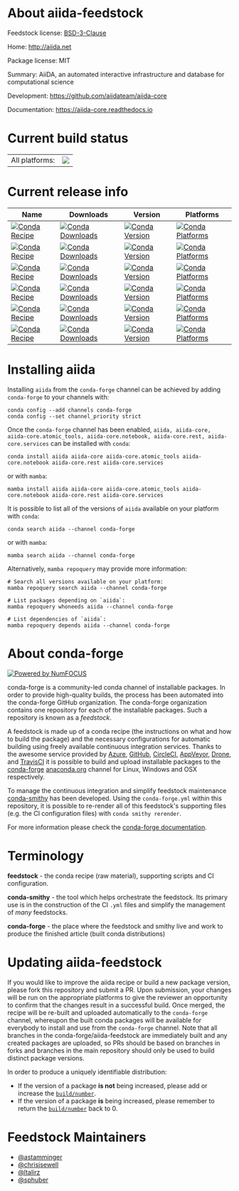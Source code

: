 About aiida-feedstock
=====================

Feedstock license: [BSD-3-Clause](https://github.com/conda-forge/aiida-core-feedstock/blob/main/LICENSE.txt)

Home: http://aiida.net

Package license: MIT

Summary: AiiDA, an automated interactive infrastructure and database for computational science

Development: https://github.com/aiidateam/aiida-core

Documentation: https://aiida-core.readthedocs.io

Current build status
====================


<table><tr><td>All platforms:</td>
    <td>
      <a href="https://dev.azure.com/conda-forge/feedstock-builds/_build/latest?definitionId=2337&branchName=main">
        <img src="https://dev.azure.com/conda-forge/feedstock-builds/_apis/build/status/aiida-core-feedstock?branchName=main">
      </a>
    </td>
  </tr>
</table>

Current release info
====================

| Name | Downloads | Version | Platforms |
| --- | --- | --- | --- |
| [![Conda Recipe](https://img.shields.io/badge/recipe-aiida-green.svg)](https://anaconda.org/conda-forge/aiida) | [![Conda Downloads](https://img.shields.io/conda/dn/conda-forge/aiida.svg)](https://anaconda.org/conda-forge/aiida) | [![Conda Version](https://img.shields.io/conda/vn/conda-forge/aiida.svg)](https://anaconda.org/conda-forge/aiida) | [![Conda Platforms](https://img.shields.io/conda/pn/conda-forge/aiida.svg)](https://anaconda.org/conda-forge/aiida) |
| [![Conda Recipe](https://img.shields.io/badge/recipe-aiida--core-green.svg)](https://anaconda.org/conda-forge/aiida-core) | [![Conda Downloads](https://img.shields.io/conda/dn/conda-forge/aiida-core.svg)](https://anaconda.org/conda-forge/aiida-core) | [![Conda Version](https://img.shields.io/conda/vn/conda-forge/aiida-core.svg)](https://anaconda.org/conda-forge/aiida-core) | [![Conda Platforms](https://img.shields.io/conda/pn/conda-forge/aiida-core.svg)](https://anaconda.org/conda-forge/aiida-core) |
| [![Conda Recipe](https://img.shields.io/badge/recipe-aiida--core.atomic_tools-green.svg)](https://anaconda.org/conda-forge/aiida-core.atomic_tools) | [![Conda Downloads](https://img.shields.io/conda/dn/conda-forge/aiida-core.atomic_tools.svg)](https://anaconda.org/conda-forge/aiida-core.atomic_tools) | [![Conda Version](https://img.shields.io/conda/vn/conda-forge/aiida-core.atomic_tools.svg)](https://anaconda.org/conda-forge/aiida-core.atomic_tools) | [![Conda Platforms](https://img.shields.io/conda/pn/conda-forge/aiida-core.atomic_tools.svg)](https://anaconda.org/conda-forge/aiida-core.atomic_tools) |
| [![Conda Recipe](https://img.shields.io/badge/recipe-aiida--core.notebook-green.svg)](https://anaconda.org/conda-forge/aiida-core.notebook) | [![Conda Downloads](https://img.shields.io/conda/dn/conda-forge/aiida-core.notebook.svg)](https://anaconda.org/conda-forge/aiida-core.notebook) | [![Conda Version](https://img.shields.io/conda/vn/conda-forge/aiida-core.notebook.svg)](https://anaconda.org/conda-forge/aiida-core.notebook) | [![Conda Platforms](https://img.shields.io/conda/pn/conda-forge/aiida-core.notebook.svg)](https://anaconda.org/conda-forge/aiida-core.notebook) |
| [![Conda Recipe](https://img.shields.io/badge/recipe-aiida--core.rest-green.svg)](https://anaconda.org/conda-forge/aiida-core.rest) | [![Conda Downloads](https://img.shields.io/conda/dn/conda-forge/aiida-core.rest.svg)](https://anaconda.org/conda-forge/aiida-core.rest) | [![Conda Version](https://img.shields.io/conda/vn/conda-forge/aiida-core.rest.svg)](https://anaconda.org/conda-forge/aiida-core.rest) | [![Conda Platforms](https://img.shields.io/conda/pn/conda-forge/aiida-core.rest.svg)](https://anaconda.org/conda-forge/aiida-core.rest) |
| [![Conda Recipe](https://img.shields.io/badge/recipe-aiida--core.services-green.svg)](https://anaconda.org/conda-forge/aiida-core.services) | [![Conda Downloads](https://img.shields.io/conda/dn/conda-forge/aiida-core.services.svg)](https://anaconda.org/conda-forge/aiida-core.services) | [![Conda Version](https://img.shields.io/conda/vn/conda-forge/aiida-core.services.svg)](https://anaconda.org/conda-forge/aiida-core.services) | [![Conda Platforms](https://img.shields.io/conda/pn/conda-forge/aiida-core.services.svg)](https://anaconda.org/conda-forge/aiida-core.services) |

Installing aiida
================

Installing `aiida` from the `conda-forge` channel can be achieved by adding `conda-forge` to your channels with:

```
conda config --add channels conda-forge
conda config --set channel_priority strict
```

Once the `conda-forge` channel has been enabled, `aiida, aiida-core, aiida-core.atomic_tools, aiida-core.notebook, aiida-core.rest, aiida-core.services` can be installed with `conda`:

```
conda install aiida aiida-core aiida-core.atomic_tools aiida-core.notebook aiida-core.rest aiida-core.services
```

or with `mamba`:

```
mamba install aiida aiida-core aiida-core.atomic_tools aiida-core.notebook aiida-core.rest aiida-core.services
```

It is possible to list all of the versions of `aiida` available on your platform with `conda`:

```
conda search aiida --channel conda-forge
```

or with `mamba`:

```
mamba search aiida --channel conda-forge
```

Alternatively, `mamba repoquery` may provide more information:

```
# Search all versions available on your platform:
mamba repoquery search aiida --channel conda-forge

# List packages depending on `aiida`:
mamba repoquery whoneeds aiida --channel conda-forge

# List dependencies of `aiida`:
mamba repoquery depends aiida --channel conda-forge
```


About conda-forge
=================

[![Powered by
NumFOCUS](https://img.shields.io/badge/powered%20by-NumFOCUS-orange.svg?style=flat&colorA=E1523D&colorB=007D8A)](https://numfocus.org)

conda-forge is a community-led conda channel of installable packages.
In order to provide high-quality builds, the process has been automated into the
conda-forge GitHub organization. The conda-forge organization contains one repository
for each of the installable packages. Such a repository is known as a *feedstock*.

A feedstock is made up of a conda recipe (the instructions on what and how to build
the package) and the necessary configurations for automatic building using freely
available continuous integration services. Thanks to the awesome service provided by
[Azure](https://azure.microsoft.com/en-us/services/devops/), [GitHub](https://github.com/),
[CircleCI](https://circleci.com/), [AppVeyor](https://www.appveyor.com/),
[Drone](https://cloud.drone.io/welcome), and [TravisCI](https://travis-ci.com/)
it is possible to build and upload installable packages to the
[conda-forge](https://anaconda.org/conda-forge) [anaconda.org](https://anaconda.org/)
channel for Linux, Windows and OSX respectively.

To manage the continuous integration and simplify feedstock maintenance
[conda-smithy](https://github.com/conda-forge/conda-smithy) has been developed.
Using the ``conda-forge.yml`` within this repository, it is possible to re-render all of
this feedstock's supporting files (e.g. the CI configuration files) with ``conda smithy rerender``.

For more information please check the [conda-forge documentation](https://conda-forge.org/docs/).

Terminology
===========

**feedstock** - the conda recipe (raw material), supporting scripts and CI configuration.

**conda-smithy** - the tool which helps orchestrate the feedstock.
                   Its primary use is in the construction of the CI ``.yml`` files
                   and simplify the management of *many* feedstocks.

**conda-forge** - the place where the feedstock and smithy live and work to
                  produce the finished article (built conda distributions)


Updating aiida-feedstock
========================

If you would like to improve the aiida recipe or build a new
package version, please fork this repository and submit a PR. Upon submission,
your changes will be run on the appropriate platforms to give the reviewer an
opportunity to confirm that the changes result in a successful build. Once
merged, the recipe will be re-built and uploaded automatically to the
`conda-forge` channel, whereupon the built conda packages will be available for
everybody to install and use from the `conda-forge` channel.
Note that all branches in the conda-forge/aiida-feedstock are
immediately built and any created packages are uploaded, so PRs should be based
on branches in forks and branches in the main repository should only be used to
build distinct package versions.

In order to produce a uniquely identifiable distribution:
 * If the version of a package **is not** being increased, please add or increase
   the [``build/number``](https://docs.conda.io/projects/conda-build/en/latest/resources/define-metadata.html#build-number-and-string).
 * If the version of a package **is** being increased, please remember to return
   the [``build/number``](https://docs.conda.io/projects/conda-build/en/latest/resources/define-metadata.html#build-number-and-string)
   back to 0.

Feedstock Maintainers
=====================

* [@astamminger](https://github.com/astamminger/)
* [@chrisjsewell](https://github.com/chrisjsewell/)
* [@ltalirz](https://github.com/ltalirz/)
* [@sphuber](https://github.com/sphuber/)

